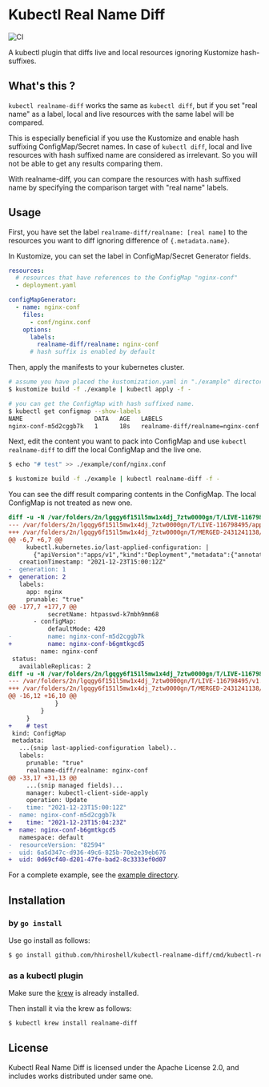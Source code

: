 # Kubectl Real Name Diff

![CI](https://github.com/hhiroshell/kubectl-realname-diff/actions/workflows/ci.yaml/badge.svg)

A kubectl plugin that diffs live and local resources ignoring Kustomize
hash-suffixes.

## What's this ?
`kubectl realname-diff` works the same as `kubectl diff`, but if you set "real
name" as a label, local and live resources with the same label will be
compared.

This is especially beneficial if you use the Kustomize and enable hash
suffixing ConfigMap/Secret names. In case of `kubectl diff`, local and live
resources with hash suffixed name are considered as irrelevant. So you will not
be able to get any results comparing them.

With realname-diff, you can compare the resources with hash suffixed name by
specifying the comparison target with "real name" labels.

## Usage
First, you have set the label `realname-diff/realname: [real name]` to the
resources you want to diff ignoring difference of `{.metadata.name}`.

In Kustomize, you can set the label in ConfigMap/Secret Generator fields.

```yaml
resources:
  # resources that have references to the ConfigMap "nginx-conf"
  - deployment.yaml

configMapGenerator:
  - name: nginx-conf
    files:
      - conf/nginx.conf
    options:
      labels:
        realname-diff/realname: nginx-conf
      # hash suffix is enabled by default
```

Then, apply the manifests to your kubernetes cluster.

```bash
# assume you have placed the kustomization.yaml in "./example" directory
$ kustomize build -f ./example | kubectl apply -f -

# you can get the ConfigMap with hash suffixed name.
$ kubectl get configmap --show-labels
NAME                    DATA   AGE   LABELS
nginx-conf-m5d2cggb7k   1      18s   realname-diff/realname=nginx-conf
```

Next, edit the content you want to pack into ConfigMap and use `kubectl realname-diff`
to diff the local ConfigMap and the live one.

```bash
$ echo "# test" >> ./example/conf/nginx.conf

$ kustomize build -f ./example | kubectl realname-diff -f -
```

You can see the diff result comparing contents in the ConfigMap. The local
ConfigMap is not treated as new one.

```diff
diff -u -N /var/folders/2n/lgqgy6f151l5mw1x4dj_7ztw0000gn/T/LIVE-116798495/apps.v1.Deployment.default.nginx /var/folders/2n/lgqgy6f151l5mw1x4dj_7ztw0000gn/T/MERGED-2431241138/apps.v1.Deployment.default.nginx
--- /var/folders/2n/lgqgy6f151l5mw1x4dj_7ztw0000gn/T/LIVE-116798495/apps.v1.Deployment.default.nginx	2021-12-24 00:04:23.000000000 +0900
+++ /var/folders/2n/lgqgy6f151l5mw1x4dj_7ztw0000gn/T/MERGED-2431241138/apps.v1.Deployment.default.nginx	2021-12-24 00:04:23.000000000 +0900
@@ -6,7 +6,7 @@
     kubectl.kubernetes.io/last-applied-configuration: |
       {"apiVersion":"apps/v1","kind":"Deployment","metadata":{"annotations":{},"labels":{"app":"nginx","prunable":"true"},"name":"nginx","namespace":"default"},"spec":{"replicas":2,"selector":{"matchLabels":{"app":"nginx","prunable":"true"}},"template":{"metadata":{"labels":{"app":"nginx","prunable":"true"}},"spec":{"containers":[{"image":"nginx:latest","name":"nginx","ports":[{"containerPort":80}],"volumeMounts":[{"mountPath":"/etc/nginx/htpasswd","name":"htpasswd","readOnly":true},{"mountPath":"/etc/nginx","name":"nginx-conf","readOnly":true}]}],"volumes":[{"name":"htpasswd","secret":{"secretName":"htpasswd-k7mbh9mm68"}},{"configMap":{"name":"nginx-conf-m5d2cggb7k"},"name":"nginx-conf"}]}}}}
   creationTimestamp: "2021-12-23T15:00:12Z"
-  generation: 1
+  generation: 2
   labels:
     app: nginx
     prunable: "true"
@@ -177,7 +177,7 @@
           secretName: htpasswd-k7mbh9mm68
       - configMap:
           defaultMode: 420
-          name: nginx-conf-m5d2cggb7k
+          name: nginx-conf-b6gmtkgcd5
         name: nginx-conf
 status:
   availableReplicas: 2
diff -u -N /var/folders/2n/lgqgy6f151l5mw1x4dj_7ztw0000gn/T/LIVE-116798495/v1.ConfigMap.default.nginx-conf-m5d2cggb7k /var/folders/2n/lgqgy6f151l5mw1x4dj_7ztw0000gn/T/MERGED-2431241138/v1.ConfigMap.default.nginx-conf-m5d2cggb7k
--- /var/folders/2n/lgqgy6f151l5mw1x4dj_7ztw0000gn/T/LIVE-116798495/v1.ConfigMap.default.nginx-conf-m5d2cggb7k	2021-12-24 00:04:23.000000000 +0900
+++ /var/folders/2n/lgqgy6f151l5mw1x4dj_7ztw0000gn/T/MERGED-2431241138/v1.ConfigMap.default.nginx-conf-m5d2cggb7k	2021-12-24 00:04:23.000000000 +0900
@@ -16,12 +16,10 @@
             }
         }
     }
+    # test
 kind: ConfigMap
 metadata:
   ...(snip last-applied-configuration label)..
   labels:
     prunable: "true"
     realname-diff/realname: nginx-conf
@@ -33,17 +31,13 @@
     ...(snip managed fields)...
     manager: kubectl-client-side-apply
     operation: Update
-    time: "2021-12-23T15:00:12Z"
-  name: nginx-conf-m5d2cggb7k
+    time: "2021-12-23T15:04:23Z"
+  name: nginx-conf-b6gmtkgcd5
   namespace: default
-  resourceVersion: "82594"
-  uid: 6a5d347c-d936-49c6-825b-70e2e39eb676
+  uid: 0d69cf40-d201-47fe-bad2-8c3333ef0d07
```

For a complete example, see the [example directory](./example). 

## Installation

### by `go install`
Use go install as follows:

```bash
$ go install github.com/hhiroshell/kubectl-realname-diff/cmd/kubectl-realname_diff@latest
```

### as a kubectl plugin
Make sure the [krew](https://github.com/kubernetes-sigs/krew) is already installed.

Then install it via the krew as follows:

```bash
$ kubectl krew install realname-diff
```

## License
Kubectl Real Name Diff is licensed under the Apache License 2.0, and includes
works distributed under same one.
